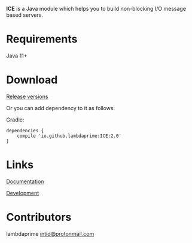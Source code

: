 **ICE** is a Java module which helps you to build non-blocking I/O message based servers.

# Requirements

Java 11+

# Download

[Release versions](https://github.com/lambdaprime/ICE/releases)

Or you can add dependency to it as follows:

Gradle:

```
dependencies {
    compile 'io.github.lambdaprime:ICE:2.0'
}
```

# Links

[Documentation](http://portal2.atwebpages.com/ICE)

[Development](DEVELOPMENT.md)

# Contributors

lambdaprime <intid@protonmail.com>
